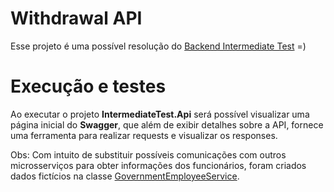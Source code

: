 # Withdrawal API

Esse projeto é uma possível resolução do [Backend Intermediate Test](https://github.com/andreariano/interview-tests/blob/master/INTERMEDIATE_TEST2.md) =)

# Execução e testes
Ao executar o projeto **IntermediateTest.Api** será possível visualizar uma página inicial do **Swagger**, que além de exibir detalhes sobre a API, fornece uma ferramenta para realizar requests e visualizar os responses.

Obs: Com intuito de substituir possíveis comunicações com outros microsserviços para obter informações dos funcionários, foram criados dados fictícios na classe [GovernmentEmployeeService](https://github.com/lucastedeschi/withdrawalApi/blob/master/Integrations/IntermediateTest.GovernmentSharedFunds/Services/GovernmentEmployees/GovernmentEmployeeService.cs).
